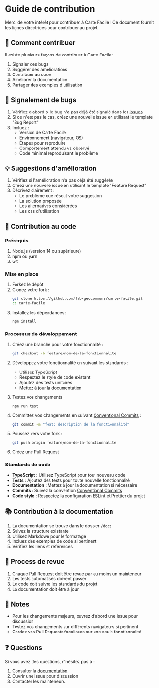 # Guide de contribution

Merci de votre intérêt pour contribuer à Carte Facile ! Ce document fournit les lignes directrices pour contribuer au projet.

## 🌟 Comment contribuer

Il existe plusieurs façons de contribuer à Carte Facile :

1. Signaler des bugs
2. Suggérer des améliorations
3. Contribuer au code
4. Améliorer la documentation
5. Partager des exemples d'utilisation

## 🐛 Signalement de bugs

1. Vérifiez d'abord si le bug n'a pas déjà été signalé dans les [issues](https://github.com/votre-username/carte-facile/issues)
2. Si ce n'est pas le cas, créez une nouvelle issue en utilisant le template "Bug Report"
3. Incluez :
   - Version de Carte Facile
   - Environnement (navigateur, OS)
   - Étapes pour reproduire
   - Comportement attendu vs observé
   - Code minimal reproduisant le problème

## 💡 Suggestions d'amélioration

1. Vérifiez si l'amélioration n'a pas déjà été suggérée
2. Créez une nouvelle issue en utilisant le template "Feature Request"
3. Décrivez clairement :
   - Le problème que résout votre suggestion
   - La solution proposée
   - Les alternatives considérées
   - Les cas d'utilisation

## 🔧 Contribution au code

### Prérequis

1. Node.js (version 14 ou supérieure)
2. npm ou yarn
3. Git

### Mise en place

1. Forkez le dépôt
2. Clonez votre fork :
   ```bash
   git clone https://github.com/fab-geocommuns/carte-facile.git
   cd carte-facile
   ```
3. Installez les dépendances :
   ```bash
   npm install
   ```

### Processus de développement

1. Créez une branche pour votre fonctionnalité :
   ```bash
   git checkout -b feature/nom-de-la-fonctionnalite
   ```

2. Développez votre fonctionnalité en suivant les standards :
   - Utilisez TypeScript
   - Respectez le style de code existant
   - Ajoutez des tests unitaires
   - Mettez à jour la documentation

3. Testez vos changements :
   ```bash
   npm run test
   ```

4. Committez vos changements en suivant [Conventional Commits](https://www.conventionalcommits.org/) :
   ```bash
   git commit -m "feat: description de la fonctionnalité"
   ```

5. Poussez vers votre fork :
   ```bash
   git push origin feature/nom-de-la-fonctionnalite
   ```

6. Créez une Pull Request

### Standards de code

- **TypeScript** : Utilisez TypeScript pour tout nouveau code
- **Tests** : Ajoutez des tests pour toute nouvelle fonctionnalité
- **Documentation** : Mettez à jour la documentation si nécessaire
- **Commits** : Suivez la convention [Conventional Commits](https://www.conventionalcommits.org/)
- **Code style** : Respectez la configuration ESLint et Prettier du projet

## 📚 Contribution à la documentation

1. La documentation se trouve dans le dossier `/docs`
2. Suivez la structure existante
3. Utilisez Markdown pour le formatage
4. Incluez des exemples de code si pertinent
5. Vérifiez les liens et références

## 🤝 Process de revue

1. Chaque Pull Request doit être revue par au moins un mainteneur
2. Les tests automatisés doivent passer
3. Le code doit suivre les standards du projet
4. La documentation doit être à jour

## 📝 Notes

- Pour les changements majeurs, ouvrez d'abord une issue pour discussion
- Testez vos changements sur différents navigateurs si pertinent
- Gardez vos Pull Requests focalisées sur une seule fonctionnalité

## ❓ Questions

Si vous avez des questions, n'hésitez pas à :
1. Consulter la [documentation](docs/index.md)
2. Ouvrir une issue pour discussion
3. Contacter les mainteneurs 